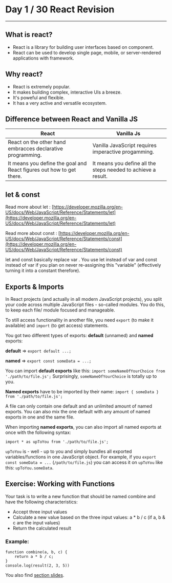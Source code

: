 # Day 1 / 30 React Revision
---

## What is react?
* React is a library for building user interfaces based on component.
* React can be used to develop single page, mobile, or server-rendered applications with framework.

## Why react?
* React is extremely popular.
* It makes building complex, interactive UIs a breeze.
* It's poweful and flexible.
* It has a very active and versatile ecosystem.
  
## Difference between React and Vanilla JS

| React | Vanilla Js |
| --- | --- |
| React on the other hand embracces declarative programming. | Vanilla JavaScript requires imperactive progamming. |
| It means you define the goal and React figures out how to get there. | It means you define all the steps needed to achieve a result. |

## let & const
Read more about let : [https://developer.mozilla.org/en-US/docs/Web/JavaScript/Reference/Statements/let](https://developer.mozilla.org/en-US/docs/Web/JavaScript/Reference/Statements/let)

Read more about const : [https://developer.mozilla.org/en-US/docs/Web/JavaScript/Reference/Statements/const](https://developer.mozilla.org/en-US/docs/Web/JavaScript/Reference/Statements/const)

let  and const  basically replace var . You use let  instead of var  and const  instead of var  if you plan on never re-assigning this "variable" (effectively turning it into a constant therefore).

## Exports & Imports
In React projects (and actually in all modern JavaScript projects), you split your code across multiple JavaScript files - so-called modules. You do this, to keep each file/ module focused and manageable.

To still access functionality in another file, you need `export`  (to make it available) and `import`  (to get access) statements.

You got two different types of exports: **default** (unnamed) and **named** exports:

**default** => `export default ...;`

**named** => `export const someData = ...;`

You can import **default exports** like this:
`import someNameOfYourChoice from './path/to/file.js';`
Surprisingly, `someNameOfYourChoice` is totally up to you.

**Named exports** have to be imported by their name:
`import { someData } from './path/to/file.js';`

A file can only contain one default and an unlimited amount of named exports. You can also mix the one default with any amount of named exports in one and the same file.

When importing **named exports**, you can also import all named exports at once with the following syntax:

`import * as upToYou from './path/to/file.js';`

`upToYou` is - well - up to you and simply bundles all exported variables/functions in one JavaScript object. For example, if you `export const someData = ...` (`/path/to/file.js`) you can access it on `upToYou` like this: `upToYou.someData`.

## Exercise: Working with Functions
Your task is to write a new function that should be named combine and have the following characteristics:

* Accept three input values
* Calculate a new value based on the three input values: a * b / c (if a, b & c are the input values)
* Return the calculated result

### Example:
```
function combine(a, b, c) {
    return a * b / c;
}
console.log(result(2, 3, 5))
```


You also find [section slides](./slides/slides.pdf).